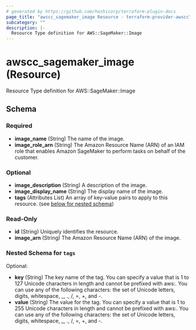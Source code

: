 ```yaml
---
# generated by https://github.com/hashicorp/terraform-plugin-docs
page_title: "awscc_sagemaker_image Resource - terraform-provider-awscc"
subcategory: ""
description: |-
  Resource Type definition for AWS::SageMaker::Image
---
```


# awscc_sagemaker_image (Resource)

Resource Type definition for AWS::SageMaker::Image



<!-- schema generated by tfplugindocs -->
## Schema

### Required

- **image_name** (String) The name of the image.
- **image_role_arn** (String) The Amazon Resource Name (ARN) of an IAM role that enables Amazon SageMaker to perform tasks on behalf of the customer.

### Optional

- **image_description** (String) A description of the image.
- **image_display_name** (String) The display name of the image.
- **tags** (Attributes List) An array of key-value pairs to apply to this resource. (see [below for nested schema](#nestedatt--tags))

### Read-Only

- **id** (String) Uniquely identifies the resource.
- **image_arn** (String) The Amazon Resource Name (ARN) of the image.

<a id="nestedatt--tags"></a>
### Nested Schema for `tags`

Optional:

- **key** (String) The key name of the tag. You can specify a value that is 1 to 127 Unicode characters in length and cannot be prefixed with aws:. You can use any of the following characters: the set of Unicode letters, digits, whitespace, _, ., /, =, +, and -.
- **value** (String) The value for the tag. You can specify a value that is 1 to 255 Unicode characters in length and cannot be prefixed with aws:. You can use any of the following characters: the set of Unicode letters, digits, whitespace, _, ., /, =, +, and -.


